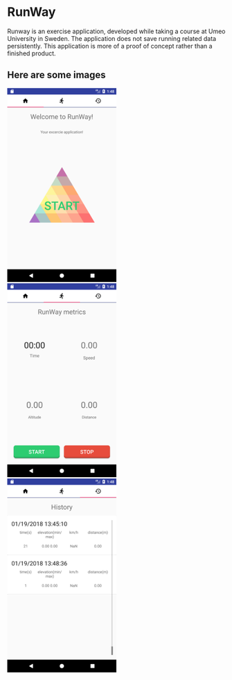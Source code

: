 # RunWay
Runway is an exercise application, developed while taking a course at Umeo University in Sweden. The application does not save running related data persistently. This application is more of a proof of concept rather than a finished product.

## Here are some images
<img src="Images/Screenshot_1516366152.png" width="50%" height="50%">
<img src="Images/Screenshot_1516366155.png" width="50%" height="50%">
<img src="Images/Screenshot_1516366160.png" width="50%" height="50%">

